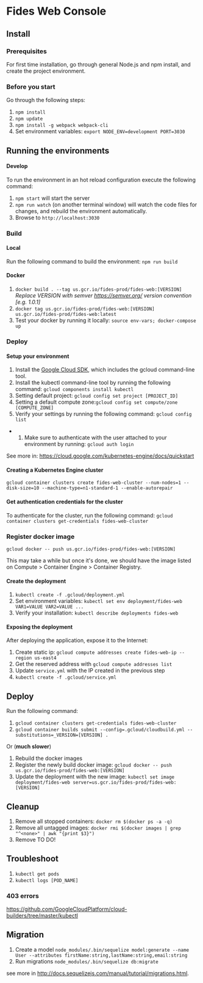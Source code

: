 # Fides Web Console

## Install

### Prerequisites
For first time installation, go through general Node.js and npm install, and create the project environment.

### Before you start 
Go through the following steps:
1. `npm install`
1. `npm update`
1. `npm install -g webpack webpack-cli`
1. Set environment variables: `export NODE_ENV=development PORT=3030`

## Running the environments

#### Develop
To run the environment in an hot reload configuration execute the following command:
1. `npm start` will start the server
2. `npm run watch` (on another terminal window) will watch the code files for changes, and rebuild the environment 
automatically. 
3. Browse to `http://localhost:3030`

### Build

#### Local
Run the following command to build the environment: 
`npm run build`

#### Docker
1. `docker build . --tag us.gcr.io/fides-prod/fides-web:[VERSION]`
*Replace VERSION with semver https://semver.org/ version convention [e.g. 1.0.1]*
1. `docker tag us.gcr.io/fides-prod/fides-web:[VERSION] us.gcr.io/fides-prod/fides-web:latest`
1. Test your docker by running it locally: `source env-vars; docker-compose up`

### Deploy

#### Setup your environment
1. Install the [Google Cloud SDK](https://cloud.google.com/sdk/docs/quickstarts), which includes the gcloud command-line tool.
1. Install the kubectl command-line tool by running the following command: `gcloud components install kubectl`
1. Setting default project: `gcloud config set project [PROJECT_ID]
`
1. Setting a default compute zone:`gcloud config set compute/zone [COMPUTE_ZONE]`
1. Verify your settings by running the following command: `gcloud config list`

* 1. Make sure to authenticate with the user attached to your environment by running: `gcloud auth login`

See more in: https://cloud.google.com/kubernetes-engine/docs/quickstart

#### Creating a Kubernetes Engine cluster
`gcloud container clusters create fides-web-cluster --num-nodes=1 --disk-size=10 --machine-type=n1-standard-1 --enable-autorepair`

#### Get authentication credentials for the cluster
To authenticate for the cluster, run the following command:
`gcloud container clusters get-credentials fides-web-cluster`

### Register docker image
`gcloud docker -- push us.gcr.io/fides-prod/fides-web:[VERSION]`

This may take a while but once it's done, we should have the image listed on Compute > Container Engine > Container Registry.

#### Create the deployment
1. `kubectl create -f .gcloud/deployment.yml`
1. Set environment variables: `kubectl set env deployment/fides-web VAR1=VALUE VAR2=VALUE ...`
1. Verify your installation: `kubectl describe deployments fides-web`

#### Exposing the deployment
After deploying the application, expose it to the Internet:
1. Create static ip: `gcloud compute addresses create fides-web-ip --region us-east4`
1. Get the reserved address with `gcloud compute addresses list`
1. Update `service.yml` with the IP created in the previous step
1. `kubectl create -f .gcloud/service.yml`

## Deploy

Run the following command:
1. `gcloud container clusters get-credentials fides-web-cluster`
1. `gcloud container builds submit --config=.gcloud/cloudbuild.yml --substitutions=_VERSION=[VERSION] .`

Or (**much slower**)
1. Rebuild the docker images
1. Register the newly build docker image: `gcloud docker -- push us.gcr.io/fides-prod/fides-web:[VERSION]`
1. Update the deployment with the new image: `kubectl set image deployment/fides-web server=us.gcr.io/fides-prod/fides-web:[VERSION]`

## Cleanup
1. Remove all stopped containers: `docker rm $(docker ps -a -q)`
1. Remove all untagged images: `docker rmi $(docker images | grep "^<none>" | awk "{print $3}")`
1. Remove TO DO!

## Troubleshoot
1. `kubectl get pods`
1. `kubectl logs [POD_NAME]`

### 403 errors
https://github.com/GoogleCloudPlatform/cloud-builders/tree/master/kubectl

## Migration

1. Create a model `node_modules/.bin/sequelize model:generate --name User --attributes firstName:string,lastName:string,email:string`
2. Run migrations `node_modules/.bin/sequelize db:migrate`

see more in http://docs.sequelizejs.com/manual/tutorial/migrations.html.